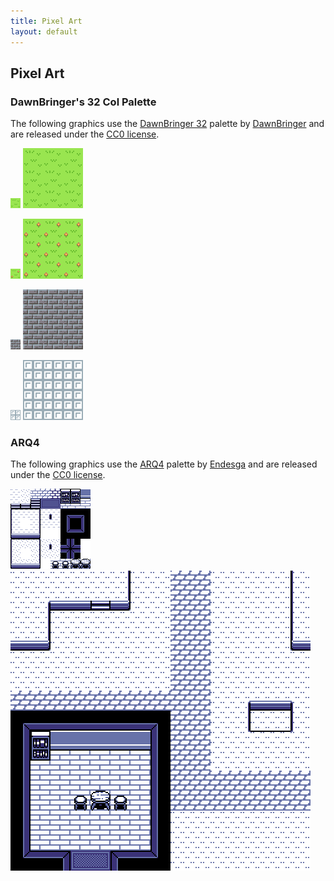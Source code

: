 ```yaml
---
title: Pixel Art
layout: default
---
```


## Pixel Art

### DawnBringer's 32 Col Palette

The following graphics use the 
[DawnBringer 32](https://lospec.com/palette-list/dawnbringer-32) palette by
[DawnBringer](http://pixeljoint.com/p/23821.htm) and are released under the
[CC0 license](https://creativecommons.org/publicdomain/zero/1.0/).

![Grass](img/pixel-art/db32/grass.png)
![Preview: Grass](img/pixel-art/db32/grass-preview.png)

![Flowers](img/pixel-art/db32/flowers.png)
![Preview: Flowers](img/pixel-art/db32/flowers-preview.png)

![Bricks](img/pixel-art/db32/bricks.png)
![Preview: Bricks](img/pixel-art/db32/bricks-preview.png)

![Tiled Floor](img/pixel-art/db32/tiled-floor.png)
![Preview: Tiled Floor](img/pixel-art/db32/tiled-floor-preview.png)

### ARQ4

The following graphics use the [ARQ4](https://lospec.com/palette-list/arq4)
palette by [Endesga](https://twitter.com/ENDESGA) and are released under the
[CC0 license](https://creativecommons.org/publicdomain/zero/1.0/).

![Tileset](img/pixel-art/arq4/tileset.png)
![Preview: Tileset](img/pixel-art/arq4/preview.png)

